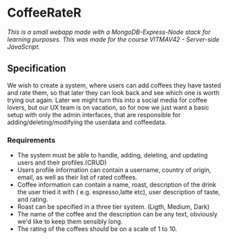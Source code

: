 # CoffeeRateR
*This is a small webapp made with a MongoDB-Express-Node stack for learning purposes. This was made for the course VITMAV42 - Server-side JavaScript.*

## Specification
We wish to create a system, where users can add coffees they have tasted and rate them, so that later they can look back and see which one is worth trying out again. Later we might turn this into a social media for coffee lovers, but our UX team is on vacation, so for now we just want a basic setup with only the admin interfaces, that are responsible for adding/deleting/modifying the userdata and coffeedata.
### Requirements
- The system must be able to handle, adding, deleting, and updating users and their profiles.(CRUD)
- Users profile information can contain a username, country of origin, email, as well as their list of rated coffees.
- Coffee information can contain a name, roast, description of the drink the user tried it with ( e.g. espresso,latte etc), user description of taste, and rating.
- Roast can be specified in a three tier system. (Ligth, Medium, Dark)
- The name of the coffee and the description can be any text, obviously we'd like to keep them sensibly long.
- The rating of the coffees should be on a scale of 1 to 10.
